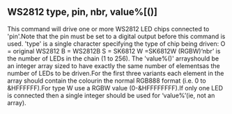 ## WS2812 type, pin, nbr, value%[()]

This command will drive one or more WS2812 LED chips connected to 'pin'.Note that the pin must be set to a digital output before this command is used. 'type' is a single character specifying the type of chip being driven: O = original WS2812 B = WS2812B S = SK6812 W =SK6812W (RGBW)‘nbr’ is the number of LEDs in the chain (1 to 256). The 'value%()' arrayshould be an integer array sized to have exactly the same number of elementsas the number of LEDs to be driven.For the first three variants each element in the array should contain the colourin the normal RGB888 format (i.e. 0 to &HFFFFFF).For type W use a RGBW value (0-&HFFFFFFFF).If only one LED is connected then a single integer should be used for ‘value%’(ie, not an array).